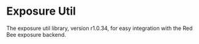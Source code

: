 # Exposure Util

The exposure util library, version r1.0.34, for easy integration with the Red Bee exposure backend.